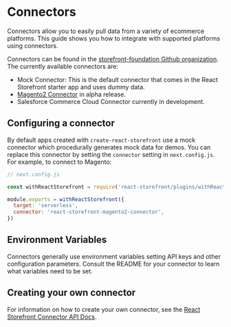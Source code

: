 # Connectors

Connectors allow you to easily pull data from a variety of ecommerce platforms. This guide shows you how to integrate with supported platforms using connectors.

Connectors can be found in the [storefront-foundation Github organization](https://github.com/storefront-foundation). The currently available connectors are:

- Mock Connector: This is the default connector that comes in the React Storefront starter app and uses dummy data.
- [Magento2 Connector](https://github.com/storefront-foundation/magento2-connector) in alpha release.
- Salesforce Commerce Cloud Connector currently in development.

## Configuring a connector

By default apps created with `create-react-storefront` use a mock connector which procedurally generates mock data for demos. You can replace this connector by setting the `connector` setting in `next.config.js`. For example, to connect to Magento:

```js
// next.config.js

const withReactStorefront = require('react-storefront/plugins/withReactStorefront')

module.exports = withReactStorefront({
  target: 'serverless',
  connector: 'react-storefront-magento2-connector',
})
```

## Environment Variables

Connectors generally use environment variables setting API keys and other configuration parameters. Consult the README for your connector to learn what variables need to be set.

## Creating your own connector

For information on how to create your own connector, see the
[React Storefront Connector API Docs](https://storefront-foundation.github.io/react-storefront-connector/docs/).
